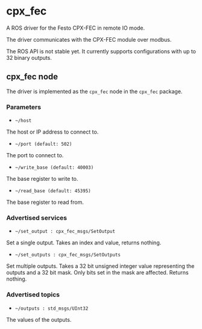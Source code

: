 # cpx_fec

A ROS driver for the Festo CPX-FEC in remote IO mode.

The driver communicates with the CPX-FEC module over modbus.

The ROS API is not stable yet.
It currently supports configurations with up to 32 binary outputs.

## cpx_fec node

The driver is implemented as the `cpx_fec` node in the `cpx_fec` package.

### Parameters

* `~/host`

 The host or IP address to connect to. 
 
* `~/port (default: 502)`

 The port to connect to.
 
* `~/write_base (default: 40003)`

 The base register to write to.
 
* `~/read_base (default: 45395)`

 The base register to read from.

### Advertised services

* `~/set_output : cpx_fec_msgs/SetOutput`

 Set a single output. Takes an index and value, returns nothing.
 
* `~/set_outputs : cpx_fec_msgs/SetOutputs`

 Set multiple outputs.
 Takes a 32 bit unsigned integer value representing the outputs and a 32 bit mask.
 Only bits set in the mask are affected.
 Returns nothing.
 
### Advertised topics

* `~/outputs : std_msgs/UInt32`

 The values of the outputs.
